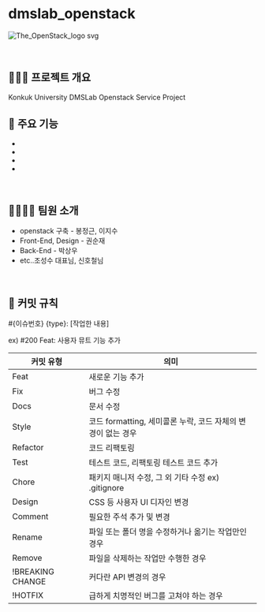 # dmslab_openstack 
![The_OpenStack_logo svg](https://github.com/user-attachments/assets/8d47bbca-6802-4955-bd83-7478e292b262)

<br>

## 🧑‍🤝‍🧑 프로젝트 개요
Konkuk University DMSLab Openstack Service Project
<br>

## 🔎 주요 기능
- 
- 
- 
- 

<br>

## 👨‍👩‍👧‍👦 팀원 소개
- openstack 구축 - 봉정근, 이지수
- Front-End, Design - 권순재
- Back-End - 박상우
- etc..조성수 대표님, 신호철님

<br>

## 📖 커밋 규칙

#{이슈번호} {type}: [작업한 내용]

ex) #200 Feat: 사용자 뮤트 기능 추가


| 커밋 유형 | 의미        |
|-------|-----------|
| Feat | 새로운 기능 추가 |
| Fix | 버그 수정     |
| Docs | 문서 수정     |
| Style | 코드 formatting, 세미콜론 누락, 코드 자체의 변경이 없는 경우 |
| Refactor | 코드 리팩토링 |
| Test | 테스트 코드, 리팩토링 테스트 코드 추가 |
| Chore | 패키지 매니저 수정, 그 외 기타 수정 ex) .gitignore |
| Design | CSS 등 사용자 UI 디자인 변경 |
| Comment | 필요한 주석 추가 및 변경 |
| Rename | 파일 또는 폴더 명을 수정하거나 옮기는 작업만인 경우 |
| Remove | 파일을 삭제하는 작업만 수행한 경우 |
| !BREAKING CHANGE | 커다란 API 변경의 경우 |
| !HOTFIX | 급하게 치명적인 버그를 고쳐야 하는 경우 |
